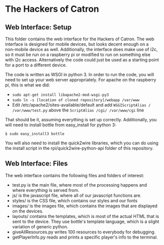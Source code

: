 The Hackers of Catron
=====================

Web Interface: Setup
--------------------
This folder contains the web interface for the Hackers of Catron. The web interface is designed for mobile devices, but looks decent enough on a non-mobile device as well. Additionally, the interface does make use of i2c, so it must be run on a raspberry pi or modified to run on something else with i2c access. Alternatively the code could just be used as a starting point for a port to a different device.

The code is written as WSGI in python 3. In order to run the code, you will need to set up your web server appropriately. For apache on the raspberry pi, this is what we did:

* `sudo apt-get install libapache2-mod-wsgi-py3`
* `sudo ln -s [location of cloned repository]/webapp /var/www`
* Edit /etc/apache2/sites-available/default and add `WSGIScriptAlias / /var/www/test.py` above the `ScriptAlias /cgi/ /var/www/cgi` line

That should be it, assuming everything is set up correctly. Additionally, you will need to install bottle from easy_install for python 3:
```
$ sudo easy_install3 bottle
```
You will also need to install the quick2wire libraries, which you can do using the install script in the rpi/quick2wire-python-api folder of this repository.

Web Interface: Files
--------------------
The web interface contains the following files and folders of interest:
* test.py is the main file, where most of the processing happens and where everything is served from.
* js/ is the javascript file, where all of our javascript functions are.
* styles/ is the CSS file, which contains our styles and our fonts
* images/ is the images file, which contains the images that are displayed on the devices.
* layouts/ contains the templates, which is most of the actual HTML that is sent to the device. They use bottle's template language, which is a slight variation of generic python.
* giveAllResources.py writes 100 resources to everybody for debugging.
* getPlayerInfo.py reads and prints a specific player's info to the terminal.
